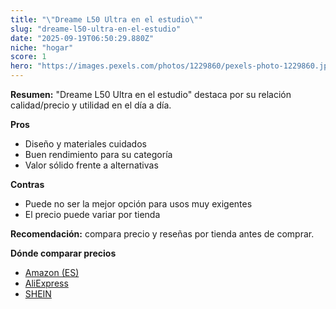 ```yaml
---
title: "\"Dreame L50 Ultra en el estudio\""
slug: "dreame-l50-ultra-en-el-estudio"
date: "2025-09-19T06:50:29.880Z"
niche: "hogar"
score: 1
hero: "https://images.pexels.com/photos/1229860/pexels-photo-1229860.jpeg?auto=compress&cs=tinysrgb&fit=crop&h=627&w=1200&auto=compress&cs=tinysrgb&w=1200&h=675&fit=crop"
---
```


**Resumen:** "Dreame L50 Ultra en el estudio" destaca por su relación calidad/precio y utilidad en el día a día.

**Pros**
- Diseño y materiales cuidados
- Buen rendimiento para su categoría
- Valor sólido frente a alternativas

**Contras**
- Puede no ser la mejor opción para usos muy exigentes
- El precio puede variar por tienda

**Recomendación:** compara precio y reseñas por tienda antes de comprar.

**Dónde comparar precios**
- [Amazon (ES)](https://www.amazon.es/s?k=%22Dreame%20L50%20Ultra%20en%20el%20estudio%22&tag=teknovashop25-21)
- [AliExpress](https://www.aliexpress.com/wholesale?SearchText=%22Dreame%20L50%20Ultra%20en%20el%20estudio%22)
- [SHEIN](https://www.shein.com/pdsearch/%22Dreame%20L50%20Ultra%20en%20el%20estudio%22)